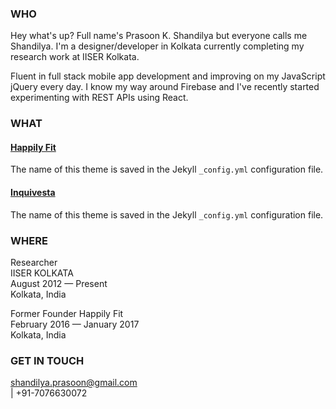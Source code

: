 [//]: # (This may be the most platform independent comment)

<!---
your comment goes here
and here

You can use the [editor on GitHub](https://github.com/PrasoonShandilya/prasoonshandilya.github.io/edit/master/index.md) to maintain and preview the content for your website in Markdown files.
-->

### WHO

Hey what's up? Full name's Prasoon K. Shandilya but everyone calls me Shandilya. I'm a designer/developer in Kolkata currently completing my research work at IISER Kolkata.

Fluent in full stack mobile app development and improving on my JavaScript jQuery every day. I know my way around Firebase and I've recently started experimenting with REST APIs using React.


### WHAT

#### [Happily Fit](https://play.google.com/store/apps/details?id=com.apphappily.happilyfit)
The name of this theme is saved in the Jekyll `_config.yml` configuration file.

#### [Inquivesta](http://www.inquivesta.iiserkol.ac.in/)
The name of this theme is saved in the Jekyll `_config.yml` configuration file.

### WHERE

Researcher  
IISER KOLKATA  
August 2012 — Present  
Kolkata, India  

Former Founder
Happily Fit  
February 2016 — January 2017  
Kolkata, India  

### GET IN TOUCH

shandilya.prasoon@gmail.com  
| +91-7076630072  
